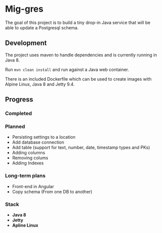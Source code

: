 # Mig-gres

The goal of this project is to build a tiny drop-in Java service that will be able to update a Postgresql schema. 

## Development

The project uses maven to handle dependencies and is currently running in Java 8.

Run `mvn clean install` and run against a Java web container.

There is an included Dockerfile which can be used to create images with Alpine Linux, Java 8 and Jetty 9.4. 

## Progress

### Completed

### Planned

  - Persisting settings to a location
  - Add database connection
  - Add table (support for text, number, date, timestamp types and PKs)
  - Adding columns
  - Removing colums
  - Adding Indexes

### Long-term plans

  - Front-end in Angular
  - Copy schema (From one DB to another)

### Stack

  - **Java 8**
  - **Jetty**
  - **Apline Linux**







